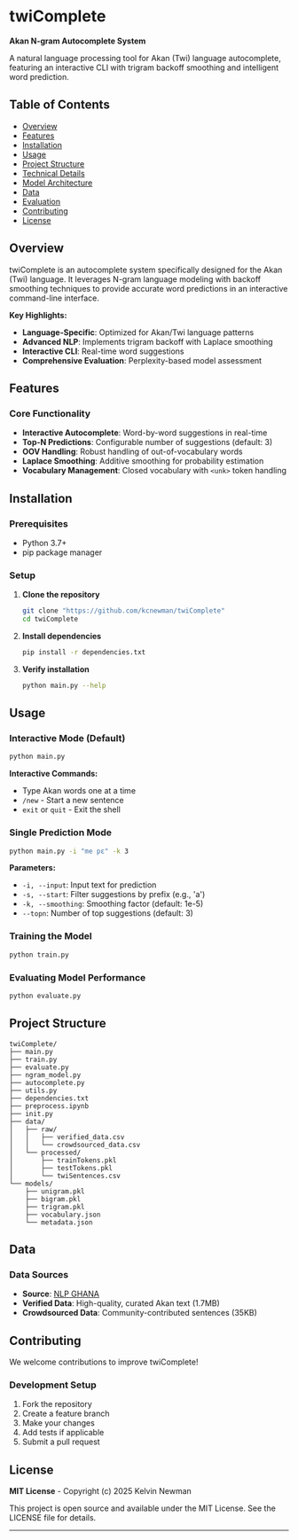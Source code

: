 # twiComplete

**Akan N-gram Autocomplete System**

A natural language processing tool for Akan (Twi) language autocomplete, featuring an interactive CLI with trigram backoff smoothing and intelligent word prediction.

## Table of Contents

- [Overview](#overview)
- [Features](#features)
- [Installation](#installation)
- [Usage](#usage)
- [Project Structure](#project-structure)
- [Technical Details](#technical-details)
- [Model Architecture](#model-architecture)
- [Data](#data)
- [Evaluation](#evaluation)
- [Contributing](#contributing)
- [License](#license)

## Overview

twiComplete is an autocomplete system specifically designed for the Akan (Twi) language. It leverages N-gram language modeling with backoff smoothing techniques to provide accurate word predictions in an interactive command-line interface.

**Key Highlights:**

- **Language-Specific**: Optimized for Akan/Twi language patterns
- **Advanced NLP**: Implements trigram backoff with Laplace smoothing
- **Interactive CLI**: Real-time word suggestions
- **Comprehensive Evaluation**: Perplexity-based model assessment

## Features

### Core Functionality

- **Interactive Autocomplete**: Word-by-word suggestions in real-time
- **Top-N Predictions**: Configurable number of suggestions (default: 3)
- **OOV Handling**: Robust handling of out-of-vocabulary words
- **Laplace Smoothing**: Additive smoothing for probability estimation
- **Vocabulary Management**: Closed vocabulary with `<unk>` token handling

## Installation

### Prerequisites

- Python 3.7+
- pip package manager

### Setup

1. **Clone the repository**

   ```bash
   git clone "https://github.com/kcnewman/twiComplete"
   cd twiComplete
   ```

2. **Install dependencies**

   ```bash
   pip install -r dependencies.txt
   ```

3. **Verify installation**
   ```bash
   python main.py --help
   ```

## Usage

### Interactive Mode (Default)

```bash
python main.py
```

**Interactive Commands:**

- Type Akan words one at a time
- `/new` - Start a new sentence
- `exit` or `quit` - Exit the shell

### Single Prediction Mode

```bash
python main.py -i "me pɛ" -k 3
```

**Parameters:**

- `-i, --input`: Input text for prediction
- `-s, --start`: Filter suggestions by prefix (e.g., 'a')
- `-k, --smoothing`: Smoothing factor (default: 1e-5)
- `--topn`: Number of top suggestions (default: 3)

### Training the Model

```bash
python train.py
```

### Evaluating Model Performance

```bash
python evaluate.py
```

## Project Structure

```
twiComplete/
├── main.py
├── train.py
├── evaluate.py
├── ngram_model.py
├── autocomplete.py
├── utils.py
├── dependencies.txt
├── preprocess.ipynb
├── init.py
├── data/
│   ├── raw/
│   │   ├── verified_data.csv
│   │   └── crowdsourced_data.csv
│   └── processed/
│       ├── trainTokens.pkl
│       ├── testTokens.pkl
│       └── twiSentences.csv
└── models/
    ├── unigram.pkl
    ├── bigram.pkl
    ├── trigram.pkl
    ├── vocabulary.json
    └── metadata.json
```

## Data

### Data Sources

- **Source**: [NLP GHANA](https://zenodo.org/records/4432117)
- **Verified Data**: High-quality, curated Akan text (1.7MB)
- **Crowdsourced Data**: Community-contributed sentences (35KB)

## Contributing

We welcome contributions to improve twiComplete!

### Development Setup

1. Fork the repository
2. Create a feature branch
3. Make your changes
4. Add tests if applicable
5. Submit a pull request

## License

**MIT License** - Copyright (c) 2025 Kelvin Newman

This project is open source and available under the MIT License. See the LICENSE file for details.

---
